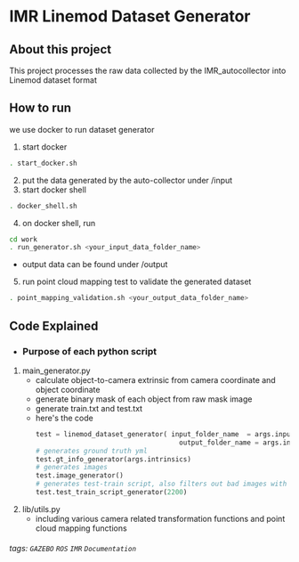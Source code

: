 IMR Linemod Dataset Generator
===

## About this project

This project processes the raw data collected by the IMR_autocollector into Linemod dataset format


## How to run


		
we use docker to run dataset generator
 
1. start docker
```sh
. start_docker.sh
```
2. put the data generated by the auto-collector under /input 
3. start docker shell
```sh
. docker_shell.sh 
```
4. on docker shell, run
```sh
cd work
. run_generator.sh <your_input_data_folder_name>
```
- output data can be found under /output
5. run point cloud mapping test to validate the generated dataset
```sh
. point_mapping_validation.sh <your_output_data_folder_name>
```
## Code Explained
* ### Purpose of each python script
1. main_generator.py
    - calculate object-to-camera extrinsic from camera coordinate and object coordinate
    - generate binary mask of each object from raw mask image
    - generate train.txt and test.txt
    - here's the code
		```python
		test = linemod_dataset_generator( input_folder_name  = args.input_folder_name,
		                                    output_folder_name = args.input_folder_name+"_output")
		# generates ground truth yml
		test.gt_info_generator(args.intrinsics)
		# generates images
		test.image_generator()
		# generates test-train script, also filters out bad images with mask pixel under ceratin threshold
		test.test_train_script_generator(2200)
		```
2. lib/utils.py
    - including various camera related transformation functions and point cloud mapping functions

###### tags: `GAZEBO` `ROS` `IMR` `Documentation`
